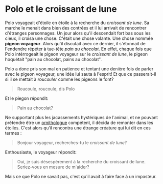Polo et le croissant de lune
==
Polo voyageait d'étoile en étoile à la recherche du *croissant de lune*. Sa marche le menait dans bien des contrées et
il lui arrivait de rencontrer d'étranges personnages. Un jour alors qu'il descendait fort bas sous les cieux, il croisa une chose. C'était une chose volante. 
Une chose nommée **pigeon voyageur**. Alors qu'il discutait avec ce dernier, il s'étonnait de l'endendre répéter à tue-tête *pain au chocolat*. 
En effet, chaque fois que Polo intérrogeait le pigeon voyageur sur le *croissant de lune*, le pigeon hoquétait "pain au chocolat, pains au chocolat".

Polo a donc pris son mal en patience et tentant une denière fois de parler avec le pigeon voyageur, une idée lui sauta à l'esprit! Et que ce passerait-il si il se mettait à *roucouler* comme les pigeons le font? 

> Roucoule, roucoule, dis Polo

Et le piegon répondit:

> Pain au chocolat? 

Ne supportant plus les jacassements hystériques de l'animal, et ne pouvant prétendre être un [ornithologue](https://imgur.com/PdCu4qm) compétent, il décida de remonter dans les étoiles. 
C'est alors qu'il rencontra une étrange créature qui lui dit en ces termes :

> Bonjour voyageur, recherches-tu le *croissant de lune*?

Enthousiaste, le voyageur répondit:                 
         
> Oui, je suis désespérement à la recherche du croissant de lune. Seriez-vous en mesure de m'aider?                                                                                                                                            

Mais ce que Polo ne savait pas, c'est qu'il avait à faire face à un imposteur.
